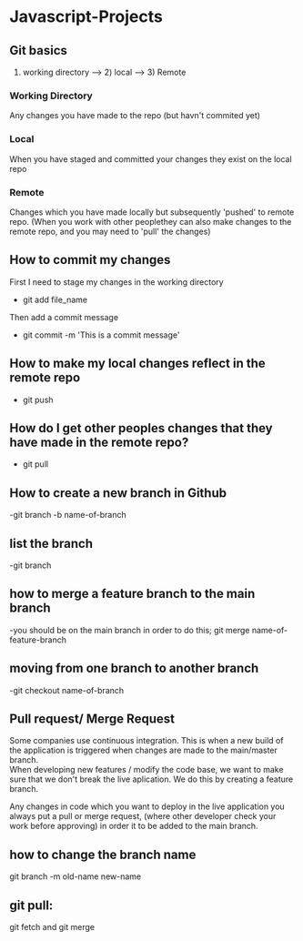 # Javascript-Projects

## Git basics

1. working directory --> 2) local --> 3) Remote

### Working Directory

Any changes you have made to the repo (but havn't commited yet)

### Local

When you have staged and committed your changes they exist on the local repo

### Remote

Changes which you have made locally but subsequently 'pushed' to remote repo.
(When you work with other peoplethey can also make changes to the remote repo,
and you may need to 'pull' the changes)

## How to commit my changes

First I need to stage my changes in the working directory

- git add file_name

Then add a commit message

- git commit -m 'This is a commit message'

## How to make my local changes reflect in the remote repo

- git push

## How do I get other peoples changes that they have made in the remote repo?

- git pull

## How to create a new branch in Github

-git branch -b name-of-branch

## list the branch

-git branch

## how to merge a feature branch to the main branch

-you should be on the main branch in order to do this;
git merge name-of-feature-branch

## moving from one branch to another branch

-git checkout name-of-branch

## Pull request/ Merge Request
Some companies use continuous integration. This is when a new build of the application is triggered when changes are made to the main/master branch.  
When developing new features / modify the code base, we want to make sure that we don't break the live aplication. We do this by creating a feature branch. 

Any changes in code which you want to deploy in the live application you always put a pull or merge request, (where other developer check your work before approving) in order it to be added to the main branch.

## how to change the branch name
git branch -m old-name new-name   

## git pull:
git fetch and git merge